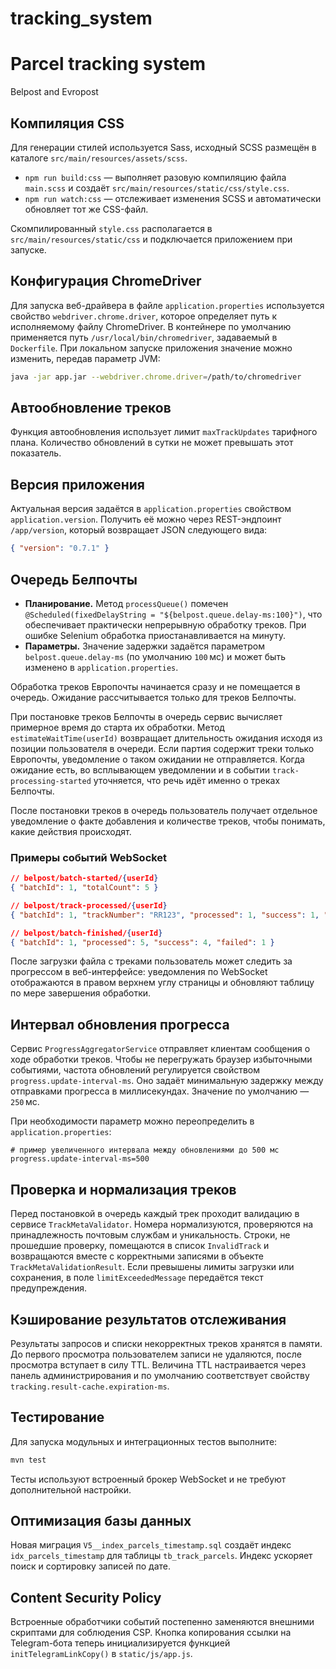 # tracking_system
# Parcel tracking system
Belpost and Evropost

## Компиляция CSS

Для генерации стилей используется Sass, исходный SCSS размещён в каталоге `src/main/resources/assets/scss`.

- `npm run build:css` — выполняет разовую компиляцию файла `main.scss` и создаёт `src/main/resources/static/css/style.css`.
- `npm run watch:css` — отслеживает изменения SCSS и автоматически обновляет тот же CSS-файл.

Скомпилированный `style.css` располагается в `src/main/resources/static/css` и подключается приложением при запуске.

## Конфигурация ChromeDriver

Для запуска веб-драйвера в файле `application.properties` используется свойство
`webdriver.chrome.driver`, которое определяет путь к исполняемому файлу
ChromeDriver. В контейнере по умолчанию применяется путь
`/usr/local/bin/chromedriver`, задаваемый в `Dockerfile`. При локальном запуске
приложения значение можно изменить, передав параметр JVM:

```bash
java -jar app.jar --webdriver.chrome.driver=/path/to/chromedriver
```

## Автообновление треков

Функция автообновления использует лимит `maxTrackUpdates` тарифного плана. Количество обновлений в сутки не может превышать этот показатель.

## Версия приложения

Актуальная версия задаётся в `application.properties` свойством `application.version`.
Получить её можно через REST-эндпоинт `/app/version`, который возвращает JSON
следующего вида:

```json
{ "version": "0.7.1" }
```

## Очередь Белпочты

 - **Планирование.** Метод `processQueue()` помечен
   `@Scheduled(fixedDelayString = "${belpost.queue.delay-ms:100}")`, что
   обеспечивает практически непрерывную обработку треков. При ошибке Selenium
   обработка приостанавливается на минуту.
 - **Параметры.** Значение задержки задаётся параметром
   `belpost.queue.delay-ms` (по умолчанию `100` мс) и может быть изменено в
   `application.properties`.

Обработка треков Европочты начинается сразу и не помещается в очередь.
Ожидание рассчитывается только для треков Белпочты.

При постановке треков Белпочты в очередь сервис вычисляет примерное время до
старта их обработки. Метод `estimateWaitTime(userId)` возвращает длительность
ожидания исходя из позиции пользователя в очереди. Если партия содержит
треки только Европочты, уведомление о таком ожидании не отправляется. Когда
ожидание есть, во всплывающем уведомлении и в событии `track-processing-started`
уточняется, что речь идёт именно о треках Белпочты.

После постановки треков в очередь пользователь получает отдельное уведомление
о факте добавления и количестве треков, чтобы понимать, какие действия
происходят.

### Примеры событий WebSocket

```json
// belpost/batch-started/{userId}
{ "batchId": 1, "totalCount": 5 }

// belpost/track-processed/{userId}
{ "batchId": 1, "trackNumber": "RR123", "processed": 1, "success": 1, "failed": 0 }

// belpost/batch-finished/{userId}
{ "batchId": 1, "processed": 5, "success": 4, "failed": 1 }
```

После загрузки файла с треками пользователь может следить за прогрессом
в веб-интерфейсе: уведомления по WebSocket отображаются в правом верхнем углу
страницы и обновляют таблицу по мере завершения обработки.

## Интервал обновления прогресса

Сервис `ProgressAggregatorService` отправляет клиентам сообщения о ходе обработки треков.
Чтобы не перегружать браузер избыточными событиями, частота обновлений регулируется
свойством `progress.update-interval-ms`. Оно задаёт минимальную задержку между
отправками прогресса в миллисекундах. Значение по умолчанию — `250` мс.

При необходимости параметр можно переопределить в `application.properties`:

```properties
# пример увеличенного интервала между обновлениями до 500 мс
progress.update-interval-ms=500
```

## Проверка и нормализация треков

Перед постановкой в очередь каждый трек проходит валидацию в сервисе
`TrackMetaValidator`. Номера нормализуются, проверяются на принадлежность
почтовым службам и уникальность. Строки, не прошедшие проверку, помещаются
в список `InvalidTrack` и возвращаются вместе с корректными записями в объекте
`TrackMetaValidationResult`. Если превышены лимиты загрузки или сохранения,
в поле `limitExceededMessage` передаётся текст предупреждения.

## Кэширование результатов отслеживания

Результаты запросов и списки некорректных треков хранятся в памяти.
До первого просмотра пользователем записи не удаляются,
после просмотра вступает в силу TTL.
Величина TTL настраивается через панель администрирования и по умолчанию
соответствует свойству `tracking.result-cache.expiration-ms`.

## Тестирование

Для запуска модульных и интеграционных тестов выполните:

```bash
mvn test
```

Тесты используют встроенный брокер WebSocket и не требуют дополнительной настройки.

## Оптимизация базы данных

Новая миграция `V5__index_parcels_timestamp.sql` создаёт индекс `idx_parcels_timestamp`
для таблицы `tb_track_parcels`. Индекс ускоряет поиск и сортировку записей по дате.

## Content Security Policy

Встроенные обработчики событий постепенно заменяются внешними скриптами для соблюдения CSP. Кнопка копирования ссылки на Telegram-бота теперь инициализируется функцией `initTelegramLinkCopy()` в `static/js/app.js`.

